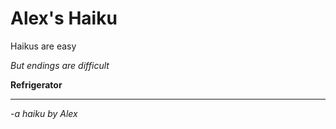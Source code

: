 # Alex's Haiku

Haikus are easy

_But endings are difficult_

**Refrigerator**

---


-_a haiku by Alex_
